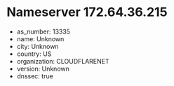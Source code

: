 # Nameserver 172.64.36.215

* as_number: 13335
* name: Unknown
* city: Unknown
* country: US
* organization: CLOUDFLARENET
* version: Unknown
* dnssec: true
